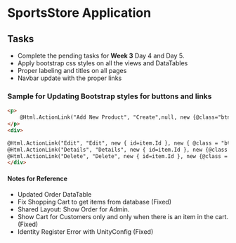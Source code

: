 # SportsStore Application

## Tasks
- Complete the pending tasks for **Week 3** Day 4 and Day 5.
- Apply bootstrap css styles on all the views and DataTables
- Proper labeling and titles on all pages
- Navbar update with the proper links


### Sample for Updating Bootstrap styles for buttons and links

```html
<p>
    @Html.ActionLink("Add New Product", "Create",null, new {@class="btn btn-success"})
</p>
<div>

@Html.ActionLink("Edit", "Edit", new { id=item.Id }, new { @class = "btn btn-primary" }) 
@Html.ActionLink("Details", "Details", new { id=item.Id }, new {@class = "btn btn-secondary"}) 
@Html.ActionLink("Delete", "Delete", new { id=item.Id }, new {@class = "btn btn-danger"})
</div>
```

#### Notes for Reference
- Updated Order DataTable
- Fix Shopping Cart to get items from database (Fixed)
- Shared Layout: Show Order for Admin. 
- Show Cart for Customers only and only when there is an item in the cart. (Fixed)
- Identity Register Error with UnityConfig (Fixed)
